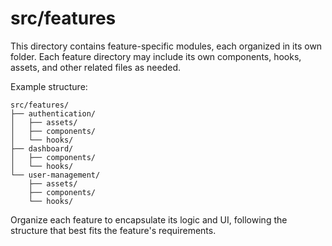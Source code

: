 # src/features

This directory contains feature-specific modules, each organized in its own folder. Each feature directory may include its own components, hooks, assets, and other related files as needed.

Example structure:

```
src/features/
├── authentication/
│   ├── assets/
│   ├── components/
│   └── hooks/
├── dashboard/
│   ├── components/
│   └── hooks/
└── user-management/
    ├── assets/
    ├── components/
    └── hooks/
```

Organize each feature to encapsulate its logic and UI, following the structure that best fits the feature's requirements.

